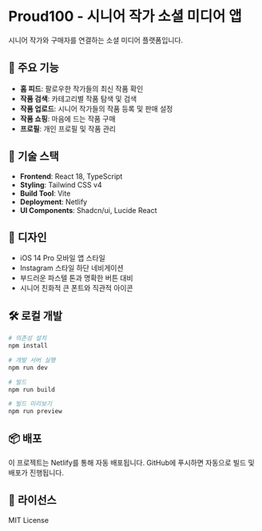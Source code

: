 # Proud100 - 시니어 작가 소셜 미디어 앱

시니어 작가와 구매자를 연결하는 소셜 미디어 플랫폼입니다.

## 🎨 주요 기능

- **홈 피드**: 팔로우한 작가들의 최신 작품 확인
- **작품 검색**: 카테고리별 작품 탐색 및 검색
- **작품 업로드**: 시니어 작가들의 작품 등록 및 판매 설정
- **작품 쇼핑**: 마음에 드는 작품 구매
- **프로필**: 개인 프로필 및 작품 관리

## 🚀 기술 스택

- **Frontend**: React 18, TypeScript
- **Styling**: Tailwind CSS v4
- **Build Tool**: Vite
- **Deployment**: Netlify
- **UI Components**: Shadcn/ui, Lucide React

## 📱 디자인

- iOS 14 Pro 모바일 앱 스타일
- Instagram 스타일 하단 네비게이션
- 부드러운 파스텔 톤과 명확한 버튼 대비
- 시니어 친화적 큰 폰트와 직관적 아이콘

## 🛠️ 로컬 개발

```bash
# 의존성 설치
npm install

# 개발 서버 실행
npm run dev

# 빌드
npm run build

# 빌드 미리보기
npm run preview
```

## 📦 배포

이 프로젝트는 Netlify를 통해 자동 배포됩니다.
GitHub에 푸시하면 자동으로 빌드 및 배포가 진행됩니다.

## 📄 라이선스

MIT License